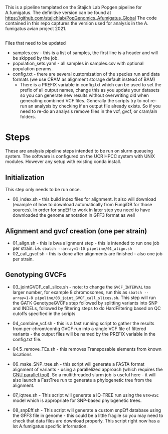 This is a pipeline templated on the Stajich Lab Popgen pipeline for A.fumigatus. The definitive version can be found at https://github.com/stajichlab/PopGenomics_Afumigatus_Global
The code contained in this repo captures the version used for analysis in the A. fumigatus avian project 2021. 


##

Files that need to be updated
 - samples.csv - this is a list of samples, the first line is a header and will be skipped by the job.
 - population_sets.yaml - all samples in samples.csv with optional population perams. 
 - config.txt  - there are several customization of the species run and data formats (we use CRAM as alignment storage default instead of BAM)
    * There is a PREFIX variable in config.txt which can be used to set the prefix of all output names, change this as you update your datasets so you can generate new results without overwriting old when generating combined VCF files.  Generally the scripts try to not re-run an analysis by checking if an output file already exists. So if you need to re-do an analysis remove files in the vcf, gvcf, or cram/aln folders.

# Steps
These are analysis pipeline steps intended to be run on slurm queueing system. The software is configured on the UCR HPCC system with UNIX modules. However any setup with existing conda install.

## Initialization
This step only needs to be run once.

* 00_index.sh - this build index files for alignment. It also will download (example of how to download automatically from FungiDB for those sources). In order for snpEff to work in later step you need to have downloaded the genome annotation in GFF3 format as well

## Alignment and gvcf creation (one per strain)
* 01_align.sh - this is bwa alignment step - this is intended to run one job per strain. i.e. ```sbatch --array=1-10 pipeline/01_align.sh```
* 02_call_gvcf.sh - this is done after alignments are finished - also one job per strain. 

## Genotyping GVCFs
* 03_jointGVCF_call_slice.sh - note: to change the `GVCF_INTERVAL` toa larger number, for example 8 chromosomes, run this as ```sbatch --array=1-8 pipeline/03_joint_GVCF_call_slices.sh```.
This step will run the GATK GenotypeGVCFs step followed by splitting variants into SNP and INDELs, followed by filtering steps to do HardFiltering based on QC cutoffs specified in the scripts 

* 04_combine_vcf.sh - this is a fast running script to gather the results from per-chrom/contig GVCF run into a single VCF file of filtered variants - the output files will be named by the PREFIX variable in the config.txt file.
* 04.5_remove_TEs.sh - this removes Transposable elements from known locations
* 06_make_SNP_tree.sh - this script will generate a FASTA format alignment of variants - using a parallelized approach (which requires the [GNU parallel tool](https://www.gnu.org/software/parallel/)). So a multithreaded slurm job is useful here - it will also launch a FastTree run to generate a phylogenetic tree from the alignment.
* 07_iqtree.sh - This script will generate a IQ-TREE run using the `GTR+ASC` model which is appropriate for SNP-based phylogenetic trees.
* 08_snpEff.sh - This script will generate a custom snpEff database using the GFF3 file in genome - this could be a little fragile so you may need to check that data files are download properly. This script right now has a lot A.fumigatus specific information.
